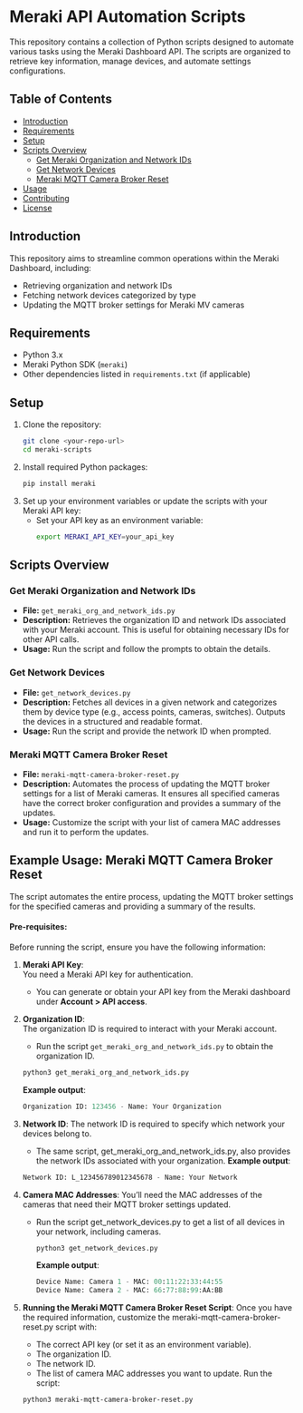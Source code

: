 # Meraki API Automation Scripts

This repository contains a collection of Python scripts designed to automate various tasks using the Meraki Dashboard API. The scripts are organized to retrieve key information, manage devices, and automate settings configurations.

## Table of Contents
- [Introduction](#introduction)
- [Requirements](#requirements)
- [Setup](#setup)
- [Scripts Overview](#scripts-overview)
  - [Get Meraki Organization and Network IDs](#get-meraki-organization-and-network-ids)
  - [Get Network Devices](#get-network-devices)
  - [Meraki MQTT Camera Broker Reset](#meraki-mqtt-camera-broker-reset)
- [Usage](#usage)
- [Contributing](#contributing)
- [License](#license)

## Introduction
This repository aims to streamline common operations within the Meraki Dashboard, including:
- Retrieving organization and network IDs
- Fetching network devices categorized by type
- Updating the MQTT broker settings for Meraki MV cameras

## Requirements
- Python 3.x
- Meraki Python SDK (`meraki`)
- Other dependencies listed in `requirements.txt` (if applicable)

## Setup
1. Clone the repository:
   ```bash
   git clone <your-repo-url>
   cd meraki-scripts
   ```
2. Install required Python packages:
   ```bash
   pip install meraki
   ```
3. Set up your environment variables or update the scripts with your Meraki API key:
   - Set your API key as an environment variable:
     ```bash
     export MERAKI_API_KEY=your_api_key
     ```
     
## Scripts Overview

### Get Meraki Organization and Network IDs
- **File:** `get_meraki_org_and_network_ids.py`
- **Description:** Retrieves the organization ID and network IDs associated with your Meraki account. This is useful for obtaining necessary IDs for other API calls.
- **Usage:** Run the script and follow the prompts to obtain the details.

### Get Network Devices
- **File:** `get_network_devices.py`
- **Description:** Fetches all devices in a given network and categorizes them by device type (e.g., access points, cameras, switches). Outputs the devices in a structured and readable format.
- **Usage:** Run the script and provide the network ID when prompted.

### Meraki MQTT Camera Broker Reset
- **File:** `meraki-mqtt-camera-broker-reset.py`
- **Description:** Automates the process of updating the MQTT broker settings for a list of Meraki cameras. It ensures all specified cameras have the correct broker configuration and provides a summary of the updates.
- **Usage:** Customize the script with your list of camera MAC addresses and run it to perform the updates.

## Example Usage: Meraki MQTT Camera Broker Reset
The script automates the entire process, updating the MQTT broker settings for the specified cameras and providing a summary of the results.

#### Pre-requisites:

Before running the script, ensure you have the following information:

1. **Meraki API Key**:  
   You need a Meraki API key for authentication.  
   - You can generate or obtain your API key from the Meraki dashboard under **Account > API access**.

2. **Organization ID**:  
   The organization ID is required to interact with your Meraki account.  
   - Run the script `get_meraki_org_and_network_ids.py` to obtain the organization ID.

   ```bash
   python3 get_meraki_org_and_network_ids.py
   ```
   **Example output**:
   ```python
   Organization ID: 123456 - Name: Your Organization
   ```
3. **Network ID**:
   The network ID is required to specify which network your devices belong to.
   - The same script, get_meraki_org_and_network_ids.py, also provides the network IDs associated with your organization.
   **Example output**:
   ```python
   Network ID: L_123456789012345678 - Name: Your Network
   ```
4. **Camera MAC Addresses**:
   You’ll need the MAC addresses of the cameras that need their MQTT broker settings updated.
   - Run the script get_network_devices.py to get a list of all devices in your network, including cameras.
     ```bash
     python3 get_network_devices.py
     ```
     **Example output**:
     ```python
     Device Name: Camera 1 - MAC: 00:11:22:33:44:55
     Device Name: Camera 2 - MAC: 66:77:88:99:AA:BB
     ```
5. **Running the Meraki MQTT Camera Broker Reset Script**:
   Once you have the required information, customize the meraki-mqtt-camera-broker-reset.py script with:
   - The correct API key (or set it as an environment variable).
   - The organization ID.
   - The network ID.
   - The list of camera MAC addresses you want to update.
   Run the script:
   ```bash
   python3 meraki-mqtt-camera-broker-reset.py
   ```
